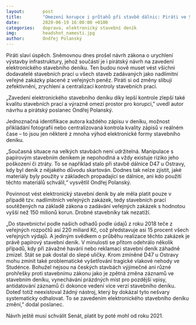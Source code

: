 ```yaml
---
layout:       post
title:        "Omezení korupce i průtahů při stavbě dálnic: Piráti ve Sněmovně prosadili elektronický stavební deník"
date:         2020-06-19 16:00:00 +0100
categories:   doprava, elektronický stavební deník
img:          headshot_namesti.jpg
author:       Ondřej Polanský
---
```

Piráti slaví úspěch. Sněmovnou dnes prošel návrh zákona o urychlení výstavby infrastruktury, jehož součástí je i pirátský návrh na zavedení elektronického stavebního deníku. Ten budou nově muset vést všichni dodavatelé stavebních prací u všech staveb zadávaných jako nadlimitní veřejné zakázky placené z veřejných peněz. Piráti si od změny slibují zefektivnění, zrychlení a centralizaci kontroly stavebních prací.

<!--more-->

„Zavedení elektronického stavebního deníku díky lepší kontrole zlepší také kvalitu stavebních prací a výrazně omezí prostor pro korupci,” uvedl autor návrhu a pirátský poslanec Ondřej Polanský.

Jednoznačná identifikace autora každého zápisu v deníku, možnost přikládání fotografií nebo centralizovaná kontrola kvality zápisů v reálném čase – to jsou jen některé z mnoha výhod elektronické formy stavebního deníku. 

„Současná situace na velkých stavbách není udržitelná. Manipulace s papírovým stavebním deníkem je nepohodlná a vždy existuje riziko jeho poškození či ztráty. To se například stalo při stavbě dálnice D47 u Ostravy, kdy byl deník z nějakého důvodu skartován. Dodnes tak nelze zjistit, jaké materiály byly použity v základech propadající se dálnice, ani kdo použití těchto materiálů schválil,“ vysvětlil Ondřej Polanský.

Povinnost vést elektronický stavební deník by ale měla platit pouze v případě tzv. nadlimitních veřejných zakázek, tedy stavebních prací soutěžených na základě zákona o zadávání veřejných zakázek s hodnotou vyšší než 150 milionů korun. Drobné stavebníky tak nezatíží. 

„Do stavebnictví podle našich odhadů podle údajů z roku 2018 teče z veřejných rozpočtů asi 220 miliard Kč, což představuje asi 15 procent všech veřejných výdajů. A jediným svědkem o průběhu realizace těchto zakázek je právě papírový stavební deník. V minulosti se přitom odehrálo několik případů, kdy při závažné havárii nebo reklamaci stavební deník záhadně zmizel. Stát se pak dostal do slepé uličky. Krom zmíněné D47 u Ostravy mohu zmínit také problematické vyšetřování tragické vlakové nehody ve Studénce. Bohužel nejsou na českých stavbách výjimečné ani různé prohřešky proti stavebnímu zákonu jako je zpětná změna záznamů ve stavebním deníku, vynechávání prázdných míst pro pozdější vpisy, antidatování záznamů či dokonce vedení více verzí stavebního deníku. Doteď totiž neexistoval žádný nástroj, který by dokázal tyto nešvary systematicky odhalovat. To se zavedením elektronického stavebního deníku změní,” dodal poslanec.

Návrh ještě musí schválit Senát, platit by poté mohl od roku 2021.
